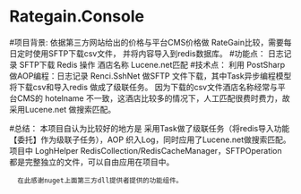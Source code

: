 # Rategain.Console

#项目背景:
      依据第三方网站给出的价格与平台CMS价格做 RateGain比较，需要每日定时使用SFTP下载csv文件， 并将内容导入到redis数据库。
#功能点：
      日志记录
      SFTP下载
      Redis 操作
      酒店名称 Lucene.net匹配 
#技术点： 
      利用 PostSharp 做AOP编程：日志记录
      Renci.SshNet 做SFTP 文件下载，其中Task异步编程模型将下载csv和导入redis 做成了级联任务。
      因为下载的csv文件酒店名称经常与平台CMS的 hotelname 不一致，这酒店比较多的情况下，人工匹配很费时费力，故采用Lucene.net 做搜索匹配。
      
#总结：
      本项目自认为比较好的地方是 采用Task做了级联任务（将redis导入功能【委托】作为级联子任务），AOP 织入Log，同时应用了Lucene.net做搜索匹配。
      项目中 LoghHelper RedisCollection/RedisCacheManager，SFTPOperation 都是完整独立的文件，可以自由应用在项目中。
      
      在此感谢nuget上面第三方dll提供者提供的功能组件。

       
